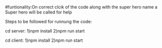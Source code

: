#funtionality:On correct clcik of the code along with the super hero name a Super hero will be called for help

Steps to be followed for runnung the code:

cd server:
1)npm install
2)npm run start

cd client:
1)npm install
2)npm run start
